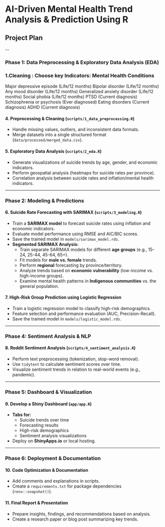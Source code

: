 # AI-Driven Mental Health Trend Analysis & Prediction Using R

## Project Plan

--

### **Phase 1: Data Preprocessing & Exploratory Data Analysis (EDA)**

### 1.Cleaning : Choose key Indicators: Mental Health Conditions
Major depressive episode (Life/12 months)
Bipolar disorder (Life/12 months)
Any mood disorder (Life/12 months)
Generalized anxiety disorder (Life/12 months)
Social phobia (Life/12 months)
PTSD (Current diagnosis)
Schizophrenia or psychosis (Ever diagnosed)
Eating disorders (Current diagnosis)
ADHD (Current diagnosis)


#### 4. Preprocessing & Cleaning (`scripts/1_data_preprocessing.R`)
- Handle missing values, outliers, and inconsistent data formats.
- Merge datasets into a single structured format (`data/processed/merged_data.csv`).

#### 5. Exploratory Data Analysis (`scripts/2_eda.R`)
- Generate visualizations of suicide trends by age, gender, and economic indicators.
- Perform geospatial analysis (heatmaps for suicide rates per province).
- Correlation analysis between suicide rates and inflation/mental health indicators.

---

### **Phase 2: Modeling & Predictions**
#### 6. Suicide Rate Forecasting with SARIMAX (`scripts/3_modeling.R`)
- Train a **SARIMAX model** to forecast suicide rates using inflation and economic indicators.
- Evaluate model performance using RMSE and AIC/BIC scores.
- Save the trained model in `models/sarimax_model.rds`.
- **Segmented SARIMAX Analysis:**
  - Train separate SARIMAX models for different **age groups** (e.g., 15-24, 25-44, 45-64, 65+).
  - Fit models for **male vs. female** trends.
  - Perform **regional** forecasting by province/territory.
  - Analyze trends based on **economic vulnerability** (low-income vs. high-income groups).
  - Examine mental health patterns in **Indigenous communities** vs. the general population.

#### 7. High-Risk Group Prediction using Logistic Regression
- Train a logistic regression model to classify high-risk demographics.
- Feature selection and performance evaluation (AUC, Precision-Recall).
- Save the trained model in `models/logistic_model.rds`.

---

### **Phase 4: Sentiment Analysis & NLP**
#### 8. Reddit Sentiment Analysis (`scripts/4_sentiment_analysis.R`)
- Perform text preprocessing (tokenization, stop-word removal).
- Use `tidytext` to calculate sentiment scores over time.
- Visualize sentiment trends in relation to real-world events (e.g., pandemic).

---

### **Phase 5: Dashboard & Visualization**
#### 9. Develop a Shiny Dashboard (`app/app.R`)
- **Tabs for:**  
  - Suicide trends over time  
  - Forecasting results  
  - High-risk demographics  
  - Sentiment analysis visualizations  
- Deploy on **ShinyApps.io** or local hosting.

---

### **Phase 6: Deployment & Documentation**
#### 10. Code Optimization & Documentation
- Add comments and explanations in scripts.
- Create a `requirements.txt` for package dependencies (`renv::snapshot()`).

#### 11. Final Report & Presentation
- Prepare insights, findings, and recommendations based on analysis.
- Create a research paper or blog post summarizing key trends.

